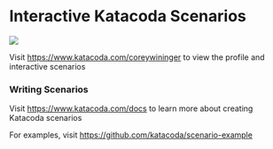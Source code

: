 # Interactive Katacoda Scenarios

[![](http://shields.katacoda.com/katacoda/coreywininger/count.svg)](https://www.katacoda.com/coreywininger "Get your profile on Katacoda.com")

Visit https://www.katacoda.com/coreywininger to view the profile and interactive scenarios

### Writing Scenarios
Visit https://www.katacoda.com/docs to learn more about creating Katacoda scenarios

For examples, visit https://github.com/katacoda/scenario-example
